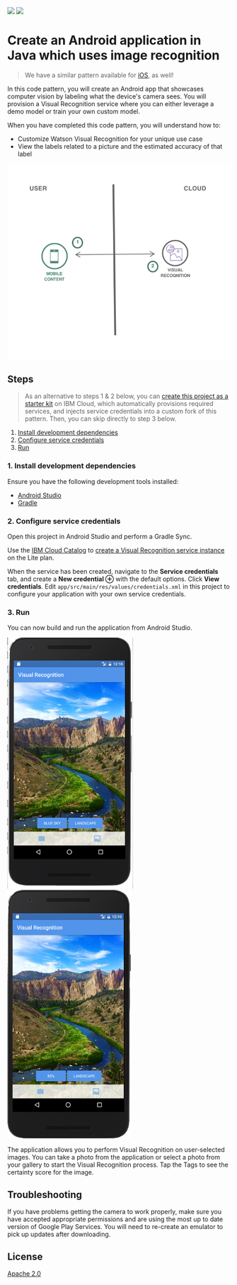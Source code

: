 [![](https://img.shields.io/badge/IBM%20Cloud-powered-blue.svg)](https://bluemix.net)
[![](https://img.shields.io/badge/platform-android-lightgrey.svg?style=flat)](https://developer.android.com/index.html)

# Create an Android application in Java which uses image recognition

> We have a similar pattern available for [iOS](https://github.com/IBM/visual-recognition-ios), as well!

In this code pattern, you will create an Android app that showcases computer vision by labeling what the device's camera sees. You will provision a Visual Recognition service where you can either leverage a demo model or train your own custom model.

When you have completed this code pattern, you will understand how to:

* Customize Watson Visual Recognition for your unique use case
* View the labels related to a picture and the estimated accuracy of that label

![](README_Images/architecture.png)

## Steps

> As an alternative to steps 1 & 2 below, you can [create this project as a starter kit](https://console.bluemix.net/developer/appservice/create-app?defaultDeploymentToolchain=&defaultLanguage=SPRING&env_id=ibm%3Ayp%3Aus-south&navMode=catalog&starterKit=827c8244-3d95-3fff-b2bd-0841b587d297) on IBM Cloud, which automatically provisions required services, and injects service credentials into a custom fork of this pattern. Then, you can skip directly to step 3 below.

1. [Install development dependencies](#1-install-development-dependencies)
1. [Configure service credentials](#2-configure-service-credentials)
1. [Run](#3-run)

### 1. Install development dependencies

Ensure you have the following development tools installed:

* [Android Studio](https://developer.android.com/studio/index.html)
* [Gradle](https://gradle.org/gradle-download/)

### 2. Configure service credentials

Open this project in Android Studio and perform a Gradle Sync.

Use the [IBM Cloud Catalog](https://console.bluemix.net/catalog/) to [create a Visual Recognition service instance](https://console.bluemix.net/catalog/services/visual-recognition) on the Lite plan.

When the service has been created, navigate to the **Service credentials** tab, and create a **New credential ⊕** with the default options. Click **View credentials**. Edit `app/src/main/res/values/credentials.xml` in this project to configure your application with your own service credentials.

### 3. Run

You can now build and run the application from Android Studio.

![VisualRecognitionAndroid](README_Images/VisualRecognitionAndroid.png) ![VisualRecognitionAndroidClicked](README_Images/VisualRecognitionAndroidClicked.png)

The application allows you to perform Visual Recognition on user-selected images. You can take a photo from the application or select a photo from your gallery to start the Visual Recognition process. Tap the Tags to see the certainty score for the image.

## Troubleshooting

If you have problems getting the camera to work properly, make sure you have accepted appropriate permissions and are using the most up to date version of Google Play Services. You will need to re-create an emulator to pick up updates after downloading.

## License

[Apache 2.0](LICENSE)
